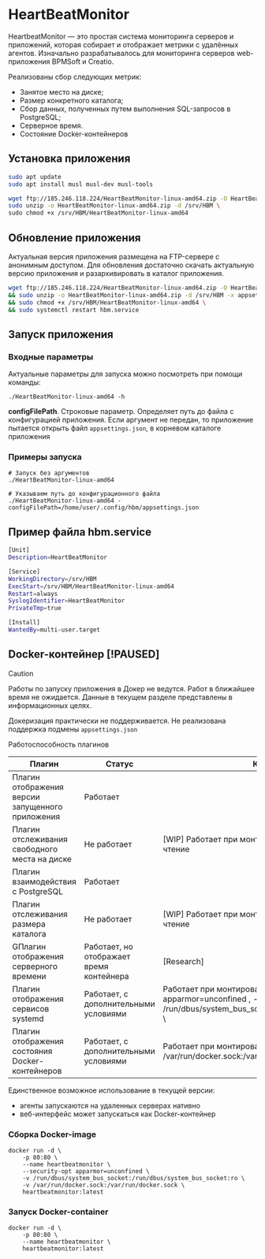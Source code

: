 # HeartBeatMonitor

HeartbeatMonitor — это простая система мониторинга серверов и приложений, которая собирает и отображает метрики с удалённых агентов.
Изначально разрабатывалось для мониторинга серверов web-приложения BPMSoft и Creatio.

Реализованы сбор следующих метрик:

- Занятое место на диске;
- Размер конкретного каталога;
- Сбор данных, полученных путем выполнения SQL-запросов в PostgreSQL;
- Серверное время.
- Состояние Docker-контейнеров 

## Установка приложения

``` bash
sudo apt update
sudo apt install musl musl-dev musl-tools

wget ftp://185.246.118.224/HeartBeatMonitor-linux-amd64.zip -O HeartBeatMonitor-linux-amd64.zip
sudo unzip -o HeartBeatMonitor-linux-amd64.zip -d /srv/HBM \
sudo chmod +x /srv/HBM/HeartBeatMonitor-linux-amd64
```

## Обновление приложения

Актуальная версия приложения размещена на FTP-сервере с анонимным доступом.
Для обновления достаточно скачать актуальную версию приложения и разархивировать в каталог приложения.

``` bash
wget ftp://185.246.118.224/HeartBeatMonitor-linux-amd64.zip -O HeartBeatMonitor-linux-amd64.zip \
&& sudo unzip -o HeartBeatMonitor-linux-amd64.zip -d /srv/HBM -x appsettings.json \
&& sudo chmod +x /srv/HBM/HeartBeatMonitor-linux-amd64 \
&& sudo systemctl restart hbm.service
```

## Запуск приложения

### Входные параметры

Актуальные параметры для запуска можно посмотреть при помощи команды:

``` shell
./HeartBeatMonitor-linux-amd64 -h
```

**configFilePath**. Строковые параметр. Определяет путь до файла с конфигурацией приложения.
    Если аргумент не передан, то приложение пытается открыть файл `appsettings.json`, в корневом каталоге приложения

### Примеры запуска

``` shell 
# Запуск без аргументов
./HeartBeatMonitor-linux-amd64

# Указываем путь до конфигурационного файла
./HeartBeatMonitor-linux-amd64 -configFilePath=/home/user/.config/hbm/appsettings.json
```


## Пример файла hbm.service

``` bash
[Unit]
Description=HeartBeatMonitor

[Service]
WorkingDirectory=/srv/HBM
ExecStart=/srv/HBM/HeartBeatMonitor-linux-amd64
Restart=always
SyslogIdentifier=HeartBeatMonitor
PrivateTmp=true

[Install]
WantedBy=multi-user.target
```


## Docker-контейнер [!PAUSED]

> [!CAUTION]
> Работы по запуску приложения в Докер не ведутся. 
> Работ в ближайшее время не ожидается. 
> Данные в текущем разделе представлены в информационных целях.

Докеризация практически не поддерживается.
Не реализована поддержка подмены `appsettings.json`

Работоспособность плагинов



| Плагин                                           | Статус                                   | Комментарий                                                                                                                                   |
| ------------------------------------------------ | ---------------------------------------- | --------------------------------------------------------------------------------------------------------------------------------------------- |
| Плагин отображения версии запущенного приложения | Работает                                 |                                                                                                                                               |
| Плагин отслеживания свободного места на диске    | Не работает                              | [WIP] Работает при монтировании корневого каталога на чтение                                                                                  |
| Плагин взаимодействия с PostgreSQL               | Работает                                 |                                                                                                                                               |
| Плагин отслеживания размера каталога             | Не работает                              | [WIP] Работает при монтировании корневого каталога на чтение                                                                                  |
| GПлагин отображения серверного времени            | Работает, но отображает время контейнера | [Research]                                                                                                                                    |
| Плагин отображения сервисов systemd              | Работает, с дополнительными условиями    | Работает при монтировании D-Bus-сокета  --security-opt apparmor=unconfined \, -v /run/dbus/system_bus_socket:/run/dbus/system_bus_socket:ro \ |
| Плагин отображения состояния Docker-контейнеров  | Работает, с дополнительными условиями    | Работает при монтировании Docker-сокет  -v /var/run/docker.sock:/var/run/docker.sock \                                                        |


Единственное возможное использование в текущей версии: 
- агенты запускаются на удаленных серверах нативно
- веб-интерфейс может запускаться как Docker-контейнер

### Сборка Docker-image

``` shell
docker run -d \
    -p 80:80 \
    --name heartbeatmonitor \
    --security-opt apparmor=unconfined \
    -v /run/dbus/system_bus_socket:/run/dbus/system_bus_socket:ro \
    -v /var/run/docker.sock:/var/run/docker.sock \
    heartbeatmonitor:latest
```

### Запуск Docker-container

``` shell
docker run -d \
    -p 80:80 \
    --name heartbeatmonitor \
    heartbeatmonitor:latest
```
